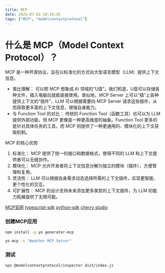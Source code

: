 ```yaml
---
title: MCP
date: 2025-07-01 10:19:35
tags: ["MCP", "modelcontextprotocol"]
---
```


# 什么是 MCP（Model Context Protocol）？
MCP 是一种开源协议，旨在以标准化的方式向大型语言模型（LLM）提供上下文信息。

- 类比理解： 可以把 MCP 想象成 AI 领域的“U盘”。我们知道，U盘可以存储各种文件，插入电脑后就能直接使用。类似地，MCP Server 上可以“插”上各种提供上下文的“插件”，LLM 可以根据需要向 MCP Server 请求这些插件，从而获取更丰富的上下文信息，增强自身能力。
- 与 Function Tool 的对比： 传统的 Function Tool（函数工具）也可以为 LLM 提供外部功能，但 MCP 更像是一种更高维度的抽象。Function Tool 更多的是针对具体任务的工具，而 MCP 则提供了一种更通用的、模块化的上下文获取机制。

MCP 的核心优势
1. 标准化： MCP 提供了统一的接口和数据格式，使得不同的 LLM 和上下文提供者可以无缝协作。
2. 模块化： MCP 允许开发者将上下文信息分解为独立的模块（插件），方便管理和复用。
3. 灵活性： LLM 可以根据自身需求动态选择所需的上下文插件，实现更智能、更个性化的交互。
4. 可扩展性： MCP 的设计支持未来添加更多类型的上下文插件，为 LLM 的能力拓展提供了无限可能。

[MCP官网](https://modelcontextprotocol.io/introduction)
[typescript-sdk](https://github.com/modelcontextprotocol/typescript-sdk)
[python-sdk](https://github.com/modelcontextprotocol/python-sdk)
[cherry studio](https://github.com/CherryHQ/cherry-studio)

### 创建MCP应用
```bash
npm install -g yo generator-mcp

yo mcp -n "Weather MCP Server"

```

### 测试
```bash
npx @modelcontextprotocol/inspector dist/index.js
```